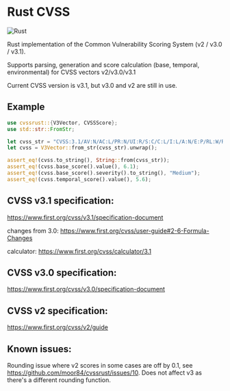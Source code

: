 # Rust CVSS

![Rust](https://github.com/moor84/cvssrust/workflows/Rust/badge.svg)

Rust implementation of the Common Vulnerability Scoring System (v2 / v3.0 / v3.1).

Supports parsing, generation and score calculation (base, temporal, environmental) for CVSS vectors v2/v3.0/v3.1

Current CVSS version is v3.1, but v3.0 and v2 are still in use.

## Example
```rust
use cvssrust::{V3Vector, CVSSScore};
use std::str::FromStr;

let cvss_str = "CVSS:3.1/AV:N/AC:L/PR:N/UI:R/S:C/C:L/I:L/A:N/E:P/RL:W/RC:C";
let cvss = V3Vector::from_str(cvss_str).unwrap();

assert_eq!(cvss.to_string(), String::from(cvss_str));
assert_eq!(cvss.base_score().value(), 6.1);
assert_eq!(cvss.base_score().severity().to_string(), "Medium");
assert_eq!(cvss.temporal_score().value(), 5.6);
```

## CVSS v3.1 specification:
https://www.first.org/cvss/v3.1/specification-document

changes from 3.0: https://www.first.org/cvss/user-guide#2-6-Formula-Changes

calculator: https://www.first.org/cvss/calculator/3.1

## CVSS v3.0 specification:
https://www.first.org/cvss/v3.0/specification-document

## CVSS v2 specification:
https://www.first.org/cvss/v2/guide

## Known issues:
Rounding issue where v2 scores in some cases are off by 0.1, see https://github.com/moor84/cvssrust/issues/10.
Does not affect v3 as there's a different rounding function.
